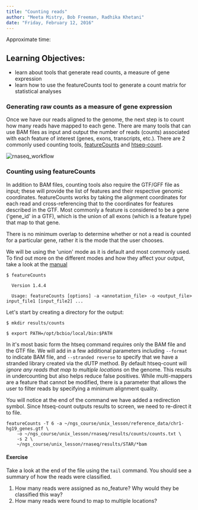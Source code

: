 ```yaml
---
title: "Counting reads"
author: "Meeta Mistry, Bob Freeman, Radhika Khetani"
date: "Friday, February 12, 2016"
---
```


Approximate time: 

## Learning Objectives:

* learn about tools that generate read counts, a measure of gene expression
* learn how to use the featureCounts tool to generate a count matrix for statistical analyses




### Generating raw counts as a measure of gene expression
Once we have our reads aligned to the genome, the next step is to count how many reads have mapped to each gene. There are many tools that can use BAM files as input and output the number of reads (counts) associated with each feature of interest (genes, exons, transcripts, etc.). There are 2 commonly used counting tools, [featureCounts](http://bioinf.wehi.edu.au/featureCounts/) and [htseq-count](http://www-huber.embl.de/users/anders/HTSeq/doc/count.html). 

![rnaseq_workflow](../img/counts_workflow.jpg)


### Counting using featureCounts
In addition to BAM files, counting tools also require the GTF/GFF file as input; these will provide the list of features and their respective genomic coordinates. featureCounts works by taking the alignment coordinates for each read and cross-referencing that to the coordinates for features described in the GTF. Most commonly a feature is considered to be a gene ('gene_id' in a GTF), which is the union of all exons (which is a feature type) that map to that gene. 

There is no minimum overlap to determine whether or not a read is counted for a particular gene, rather it is the mode that the user chooses. 


We will be using the 'union' mode as it is default and most commonly used. To find out more on the different modes and how they affect your output, take a look at the [manual](http://www-huber.embl.de/users/anders/HTSeq/doc/count.html)
	
	$ featureCounts 

	  Version 1.4.4

	  Usage: featureCounts [options] -a <annotation_file> -o <output_file> input_file1 [input_file2] ... 



Let's start by creating a directory for the output:

	$ mkdir results/counts

	$ export PATH=/opt/bcbio/local/bin:$PATH


In it's most basic form the htseq command requires only the BAM file and the GTF file. We will add in a few additional parameters including `--format` to indicate BAM file, and `--stranded reverse` to specify that we have a stranded library created via the dUTP method. By default htseq-count will _ignore any reads that map to multiple locations_ on the genome. This results in undercounting but also helps reduce false positives. While multi-mappers are a feature that cannot be modified, there is a parameter that allows the user to filter reads by specifying a minimum alignment quality. 

You will notice at the end of the command we have added a redirection symbol. Since htseq-count outputs results to screen, we need to re-direct it to file.

	featureCounts -T 6 -a ~/ngs_course/unix_lesson/reference_data/chr1-hg19_genes.gtf \
		-o ~/ngs_course/unix_lesson/rnaseq/results/counts/counts.txt \
		-s 2 \
		~/ngs_course/unix_lesson/rnaseq/results/STAR/*bam


#### Exercise
Take a look at the end of the file using the `tail` command. You should see a summary of how the reads were classified. 

1. How many reads were assigned as no_feature? Why would they be classified this way?
2. How many reads were found to map to multiple locations?






